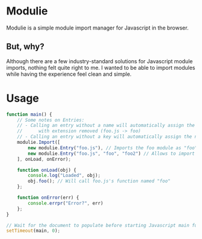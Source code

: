 # Modulie
Modulie is a simple module import manager for Javascript in the browser. 

## But, why?
Although there are a few industry-standard solutions for Javascript module imports, nothing felt quite right to me. I wanted to be able to import modules while having the experience feel clean and simple. 

# Usage
```javascript
function main() {
	// Some notes on Entries:
	// - Calling an entry without a name will automatically assign the source filename
	//		with extension removed (foo.js -> foo)
	// - Calling an entry without a key will automatically assign the name value
	modulie.Import([
		new modulie.Entry("foo.js"), // Imports the foo module as "foo"
		new modulie.Entry("foo.js", "foo", "foo2") // Allows to import the foo module as "foo2"
	], onLoad, onError);

	function onLoad(obj) {
		console.log("Loaded", obj);
		obj.foo(); // Will call foo.js's function named "foo"
	};

	function onError(err) {
		console.errpr("Error?", err)
	};
}

// Wait for the document to populate before starting Javascript main function
setTimeout(main, 0);
```
